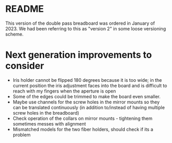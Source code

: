 # README

This version of the double pass breadboard was ordered in January of 2023.  We had been referring to this as "version 2" in some loose versioning scheme.


# Next generation improvements to consider

* Iris holder cannot be flipped 180 degrees because it is too wide; in the current position the iris adjustment faces into the board and is difficult to reach with my fingers when the aperture is open  
* Some of the edges could be trimmed to make the board even smaller.
* Maybe use channels for the screw holes in the mirror mounts so they can be translated continuously (in addition to/instead of having multiple screw holes in the breadboard)  
* Check operation of the collars on mirror mounts - tightening them sometimes messes with alignment  
*  Mismatched models for the two fiber holders, should check if its a problem
